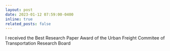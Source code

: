 ```yaml
---
layout: post
date: 2023-01-12 07:59:00-0400
inline: true
related_posts: false
---
```


I received the Best Research Paper Award of the Urban Freight Commitee of Transportation Research Board 
